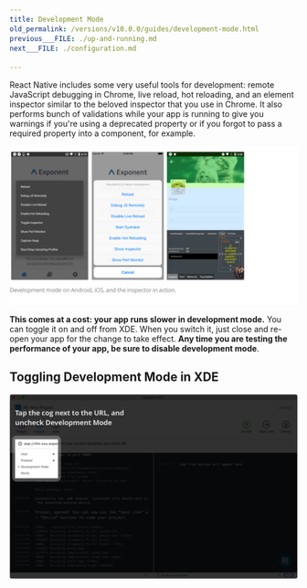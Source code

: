 ```yaml
---
title: Development Mode
old_permalink: /versions/v10.0.0/guides/development-mode.html
previous___FILE: ./up-and-running.md
next___FILE: ./configuration.md

---
```


React Native includes some very useful tools for development: remote JavaScript debugging in Chrome, live reload, hot reloading, and an element inspector similar to the beloved inspector that you use in Chrome. It also performs bunch of validations while your app is running to give you warnings if you're using a deprecated property or if you forgot to pass a required property into a component, for example.

![Screenshots of development mode in action](./development-mode.png)

**This comes at a cost: your app runs slower in development mode.** You can toggle it on and off from XDE. When you switch it, just close and re-open your app for the change to take effect. **Any time you are testing the performance of your app, be sure to disable development mode**.

## Toggling Development Mode in XDE

![](./toggle-development-mode.png)
